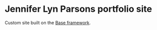# Jennifer Lyn Parsons portfolio site

Custom site built on the [Base framework](http://getbase.org).
